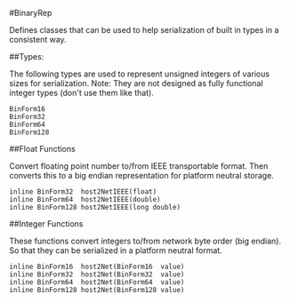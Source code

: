 #BinaryRep

Defines classes that can be used to help serialization of built in types in a consistent way.

##Types:

The following types are used to represent unsigned integers of various sizes for serialization.
Note: They are not designed as fully functional integer types (don't use them like that).

    BinForm16
    BinForm32
    BinForm64
    BinForm128


##Float Functions

Convert floating point number to/from IEEE transportable format.
Then converts this to a big endian representation for platform neutral storage.

    inline BinForm32  host2NetIEEE(float)
    inline BinForm64  host2NetIEEE(double)
    inline BinForm128 host2NetIEEE(long double)

##Integer Functions

These functions convert integers to/from network byte order (big endian).
So that they can be serialized in a platform neutral format.

    inline BinForm16  host2Net(BinForm16  value)
    inline BinForm32  host2Net(BinForm32  value)
    inline BinForm64  host2Net(BinForm64  value)
    inline BinForm128 host2Net(BinForm128 value)



